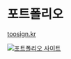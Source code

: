 # 포트폴리오

[toosign.kr](https://toosign.kr)

[![포트폴리오 사이트](https://github.com/user-attachments/assets/57d305c0-4017-4160-9c69-27bb43cbdbb7)](https://toosign.kr)
